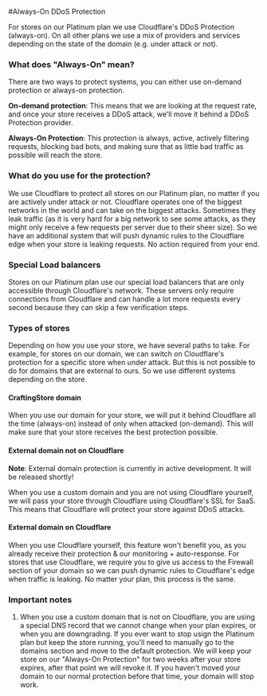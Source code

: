 #Always-On DDoS Protection

For stores on our Platinum plan we use Cloudflare's DDoS Protection (always-on). On all other plans we use a mix of providers and services depending on the state of the domain (e.g. under attack or not).

### What does "Always-On" mean?
There are two ways to protect systems, you can either use on-demand protection or always-on protection. 

**On-demand protection**: This means that we are looking at the request rate, and once your store receives a DDoS attack, we'll move it behind a DDoS Protection provider.

**Always-On Protection**: This protection is always, active, actively filtering requests, blocking bad bots, and making sure that as little bad traffic as possible will reach the store.

### What do you use for the protection?
We use Cloudflare to protect all stores on our Platinum plan, no matter if you are actively under attack or not. Cloudflare operates one of the biggest networks in the world and can take on the biggest attacks. Sometimes they leak traffic (as it is very hard for a big network to see some attacks, as they might only receive a few requests per server due to their sheer size). So we have an additional system that will push dynamic rules to the Cloudflare edge when your store is leaking requests. No action required from your end.

### Special Load balancers
Stores on our Platinum plan use our special load balancers that are only accessible through Cloudflare's network. These servers only require connections from Cloudflare and can handle a lot more requests every second because they can skip a few verification steps.

### Types of stores
Depending on how you use your store, we have several paths to take. For example, for stores on our domain, we can switch on Cloudflare's protection for a specific store when under attack. But this is not possible to do for domains that are external to ours. So we use different systems depending on the store.

#### CraftingStore domain
When you use our domain for your store, we will put it behind Cloudflare all the time (always-on) instead of only when attacked (on-demand). This will make sure that your store receives the best protection possible.

#### External domain not on Cloudflare
**Note**: External domain protection is currently in active development. It will be released shortly!

When you use a custom domain and you are not using Cloudflare yourself, we will pass your store through Cloudflare using Cloudflare's SSL for SaaS. This means that Cloudflare will protect your store against DDoS attacks.

#### External domain on Cloudflare
When you use Cloudflare yourself, this feature won't benefit you, as you already receive their protection & our monitoring + auto-response. For stores that use Cloudflare, we require you to give us access to the Firewall section of your domain so we can push dynamic rules to Cloudflare's edge when traffic is leaking. No matter your plan, this process is the same.

### Important notes
1) When you use a custom domain that is not on Cloudflare, you are using a special DNS record that we cannot change when your plan expires, or when you are downgrading. If you ever want to stop usign the Platinum plan but keep the store running, you'll need to manually go to the domains section and move to the default protection. We will keep your store on our "Always-On Protection" for two weeks after your store expires, after that point we will revoke it. If you haven't moved your domain to our normal protection before that time, your domain will stop work.
